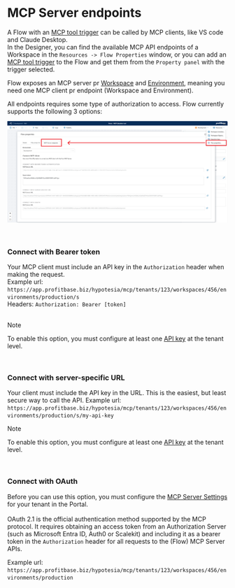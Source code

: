 # MCP Server endpoints

A Flow with an [MCP tool trigger](../triggers/mcp/mcp-tool-trigger.md) can be called by MCP clients, like VS code and Claude Desktop.  
In the Designer, you can find the available MCP API endpoints of a Workspace in the `Resources -> Flow Properties` window, or you can add an [MCP tool trigger](../triggers/mcp/mcp-tool-trigger.md) to the Flow and get them from the `Property panel` with the trigger selected.  

Flow exposes an MCP server pr [Workspace](../workspaces.md) and [Environment](../environments.md), meaning you need one MCP client pr endpoint (Workspace and Environment). 

All endpoints requires some type of authorization to access. Flow currently supports the following 3 options:

![img](/images/flow/mcp-server-endpoints.png)

<br/>

### Connect with Bearer token
Your MCP client must include an API key in the `Authorization` header when making the request.  
Example url: `https://app.profitbase.biz/hypotesia/mcp/tenants/123/workspaces/456/environments/production/s`  
Headers: `Authorization: Bearer [token]`  
<br/>

> [!NOTE]
> To enable this option, you must configure at least one [API key](../tenants/api-keys.md) at the tenant level.  

<br/>

### Connect with server-specific URL
Your client must include the API key in the URL. This is the easiest, but least secure way to call the API. 
Example url: `https://app.profitbase.biz/hypotesia/mcp/tenants/123/workspaces/456/environments/production/s/my-api-key`  

> [!NOTE]
> To enable this option, you must configure at least one [API key](../tenants/api-keys.md) at the tenant level.  

<br/>

### Connect with OAuth
Before you can use this option, you must configure the [MCP Server Settings](../tenants/mcp-server-settings.md) for your tenant in the Portal.  
<br/>
OAuth 2.1 is the official authentication method supported by the MCP protocol. It requires obtaining an access token from an Authorization Server (such as Microsoft Entra ID, Auth0 or Scalekit) and including it as a bearer token in the `Authorization` header for all requests to the (Flow) MCP Server APIs.  

Example url: `https://app.profitbase.biz/hypotesia/mcp/tenants/123/workspaces/456/environments/production`



